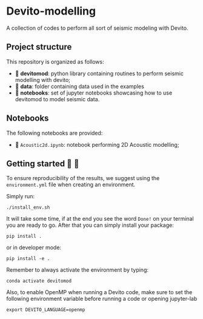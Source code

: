 # Devito-modelling

A collection of codes to perform all sort of seismic modeling with Devito.

## Project structure
This repository is organized as follows:

* :open_file_folder: **devitomod**: python library containing routines to perform seismic modelling with devito;
* :open_file_folder: **data**: folder containing data used in the examples
* :open_file_folder: **notebooks**: set of jupyter notebooks showcasing how to use devitomod to model seismic data.

## Notebooks
The following notebooks are provided:

- :orange_book: ``Acoustic2d.ipynb``: notebook performing 2D Acoustic modelling;


## Getting started :space_invader: :robot:
To ensure reproducibility of the results, we suggest using the `environment.yml` file when creating an environment.

Simply run:
```
./install_env.sh
```
It will take some time, if at the end you see the word `Done!` on your terminal you are ready to go. After that you can simply install your package:
```
pip install .
```
or in developer mode:
```
pip install -e .
```

Remember to always activate the environment by typing:
```
conda activate devitomod
```

Also, to enable OpenMP when running a Devito code, make sure to set the following environment variable before running a code
or opening jupyter-lab
```
export DEVITO_LANGUAGE=openmp
```